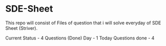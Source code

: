 # SDE-Sheet

This repo will consist of Files of question that i will solve everyday of SDE Sheet (Striver).

Current Status - 4 Questions (Done)
Day - 1
Today Questions done - 4

